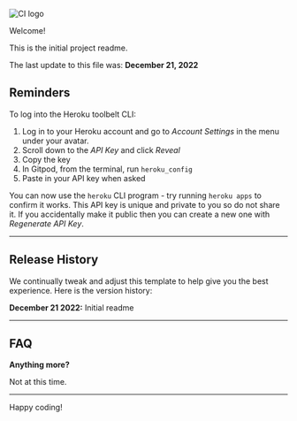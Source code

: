 ![CI logo](https://codeinstitute.s3.amazonaws.com/fullstack/ci_logo_small.png)

Welcome!

This is the initial project readme.

The last update to this file was: **December 21, 2022**

## Reminders

To log into the Heroku toolbelt CLI:

1. Log in to your Heroku account and go to *Account Settings* in the menu under your avatar.
2. Scroll down to the *API Key* and click *Reveal*
3. Copy the key
4. In Gitpod, from the terminal, run `heroku_config`
5. Paste in your API key when asked

You can now use the `heroku` CLI program - try running `heroku apps` to confirm it works. This API key is unique and private to you so do not share it. If you accidentally make it public then you can create a new one with _Regenerate API Key_.

------

## Release History

We continually tweak and adjust this template to help give you the best experience. Here is the version history:

**December 21 2022:** Initial readme

------

## FAQ 
**Anything more?**

Not at this time.

---

Happy coding!

